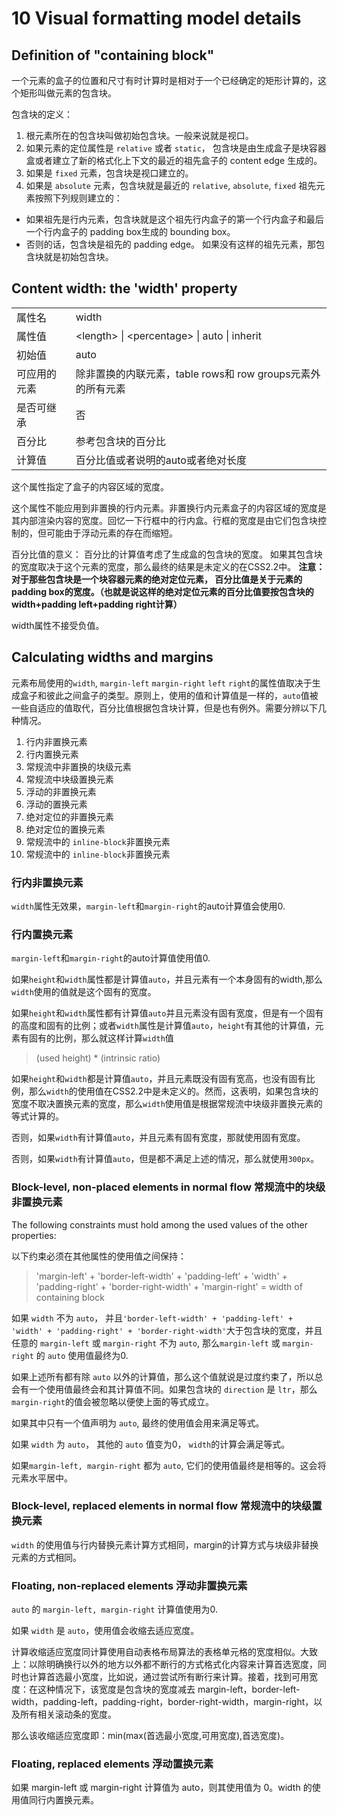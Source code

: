 ﻿# 10 Visual formatting model details


## Definition of "containing block"

一个元素的盒子的位置和尺寸有时计算时是相对于一个已经确定的矩形计算的，这个矩形叫做元素的包含块。  

包含块的定义：  

1. 根元素所在的包含块叫做初始包含块。一般来说就是视口。
2. 如果元素的定位属性是 `relative` 或者 `static`， 包含块是由生成盒子是块容器盒或者建立了新的格式化上下文的最近的祖先盒子的 content edge 生成的。
3. 如果是 `fixed` 元素，包含块是视口建立的。
4. 如果是 `absolute` 元素，包含块就是最近的 `relative`, `absolute`, `fixed` 祖先元素按照下列规则建立的：
  + 如果祖先是行内元素，包含块就是这个祖先行内盒子的第一个行内盒子和最后一个行内盒子的 padding box生成的 bounding box。
  + 否则的话，包含块是祖先的 padding edge。
  如果没有这样的祖先元素，那包含块就是初始包含块。

## Content width: the 'width' property

<table>
	<tbody>
		<tr>
			<td>属性名</td>
			<td>width</td>
		</tr>
		<tr>
			<td>属性值</td>
			<td>&lt;length&gt; | &lt;percentage&gt; | auto | inherit</td>
		</tr>
		<tr>
			<td>初始值</td>
			<td>auto</td>
		</tr>
		<tr>
			<td>可应用的元素</td>
			<td>
				除非置换的内联元素，table rows和 row groups元素外的所有元素
			</td>
		</tr>
		<tr>
			<td>是否可继承</td>
			<td>否</td>
		</tr>
		<tr>
			<td>百分比</td>
			<td>参考包含块的百分比</td>
		</tr>
		<tr>
			<td>计算值</td>
			<td>百分比值或者说明的auto或者绝对长度</td>
		</tr>
	</tbody>
</table>


这个属性指定了盒子的内容区域的宽度。  

这个属性不能应用到非置换的行内元素。非置换行内元素盒子的内容区域的宽度是其内部渲染内容的宽度。回忆一下行框中的行内盒。行框的宽度是由它们包含块控制的，但可能由于浮动元素的存在而缩短。  

百分比值的意义： 百分比的计算值考虑了生成盒的包含块的宽度。 如果其包含块的宽度取决于这个元素的宽度，那么最终的结果是未定义的在CSS2.2中。 **注意：对于那些包含块是一个块容器元素的绝对定位元素， 百分比值是关于元素的padding box的宽度。（也就是说这样的绝对定位元素的百分比值要按包含块的width+padding left+padding right计算）**  

width属性不接受负值。

## Calculating widths and margins

元素布局使用的`width`, `margin-left` `margin-right` `left` `right`的属性值取决于生成盒子和彼此之间盒子的类型。原则上，使用的值和计算值是一样的，`auto`值被一些自适应的值取代，百分比值根据包含块计算，但是也有例外。需要分辨以下几种情况。  

1. 行内非置换元素
2. 行内置换元素
3. 常规流中非置换的块级元素
4. 常规流中块级置换元素
5. 浮动的非置换元素
6. 浮动的置换元素
7. 绝对定位的非置换元素
8. 绝对定位的置换元素
9. 常规流中的 `inline-block`非置换元素
10. 常规流中的 `inline-block`非置换元素




###  行内非置换元素

`width`属性无效果，`margin-left`和`margin-right`的auto计算值会使用0.  


### 行内置换元素

`margin-left`和`margin-right`的auto计算值使用值0.  

如果`height`和`width`属性都是计算值`auto`，并且元素有一个本身固有的width,那么`width`使用的值就是这个固有的宽度。  

如果`height`和`width`属性都有计算值`auto`并且元素没有固有宽度，但是有一个固有的高度和固有的比例；或者`width`属性是计算值`auto`，`height`有其他的计算值，元素有固有的比例，那么就这样计算`width`值  

 > (used height) * (intrinsic ratio)

如果`height`和`width`都是计算值`auto`，并且元素既没有固有宽高，也没有固有比例，那么`width`的使用值在CSS2.2中是未定义的。然而，这表明，如果包含块的宽度不取决置换元素的宽度，那么`width`使用值是根据常规流中块级非置换元素的等式计算的。  

否则，如果`width`有计算值`auto`，并且元素有固有宽度，那就使用固有宽度。  

否则，如果`width`有计算值`auto`，但是都不满足上述的情况，那么就使用`300px`。  


### Block-level, non-placed elements in normal flow 常规流中的块级非置换元素

The following constraints must hold among the used values of the other properties:  

以下约束必须在其他属性的使用值之间保持：

> 'margin-left' + 'border-left-width' + 'padding-left' + 'width' + 'padding-right' + 'border-right-width' + 'margin-right' = width of containing block  

如果 `width` 不为 `auto`， 并且`'border-left-width' + 'padding-left' + 'width' + 'padding-right' + 'border-right-width'`大于包含块的宽度，并且任意的 `margin-left` 或 `margin-right` 不为 `auto`, 那么`margin-left` 或 `margin-right` 的 `auto` 使用值最终为0.  


如果上述所有都有除 `auto` 以外的计算值，那么这个值就说是过度约束了，所以总会有一个使用值最终会和其计算值不同。如果包含块的 `direction` 是 `ltr`，那么 `margin-right`的值会被忽略以便使上面的等式成立。  


如果其中只有一个值声明为 `auto`, 最终的使用值会用来满足等式。  

如果 `width` 为 `auto`， 其他的 `auto` 值变为0， `width`的计算会满足等式。  

如果`margin-left, margin-right` 都为 `auto`, 它们的使用值最终是相等的。这会将元素水平居中。  




### Block-level, replaced elements in normal flow 常规流中的块级置换元素

`width` 的使用值与行内替换元素计算方式相同，margin的计算方式与块级非替换元素的方式相同。  



### Floating, non-replaced elements 浮动非置换元素

`auto` 的 `margin-left, margin-right` 计算值使用为0.  

如果 `width` 是 `auto`，使用值会收缩去适应宽度。  

计算收缩适应宽度同计算使用自动表格布局算法的表格单元格的宽度相似。大致上：以除明确换行以外的地方以外都不断行的方式格式化内容来计算首选宽度，同时也计算首选最小宽度，比如说，通过尝试所有断行来计算。接着，找到可用宽度：在这种情况下，该宽度是包含块的宽度减去 margin-left，border-left-width，padding-left，padding-right，border-right-width，margin-right，以及所有相关滚动条的宽度。  


那么该收缩适应宽度即：min(max(首选最小宽度,可用宽度),首选宽度)。  



###  Floating, replaced elements 浮动置换元素


如果 margin-left 或 margin-right 计算值为 auto，则其使用值为 0。width 的使用值同行内置换元素。  
